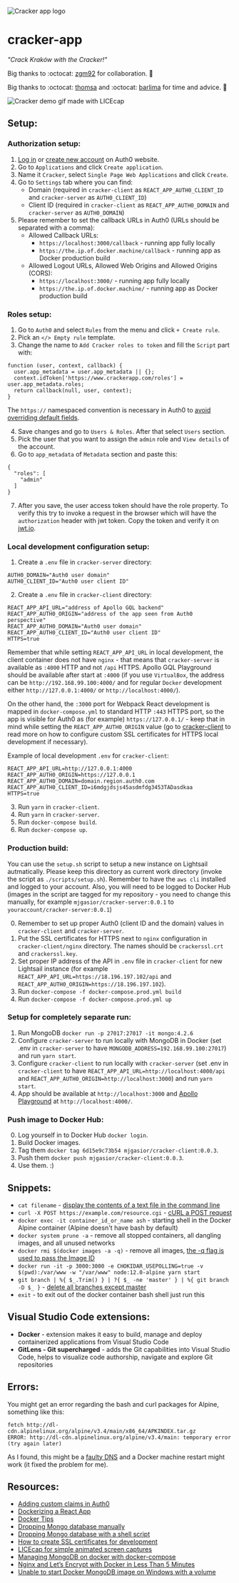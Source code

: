 ![Cracker app logo](/cracker-client/src/%2Bresources/logo.svg)

# cracker-app

_"Crack Kraków with the Cracker!"_

Big thanks to :octocat: [zgm92](https://github.com/zgm92) for collaboration. :clap:

Big thanks to :octocat: [thomsa](https://github.com/thomsa) and :octocat: [barlima](https://github.com/barlima) for time and advice. :clap:

![Cracker demo gif made with LICEcap](/crackerdemo.gif)

## Setup:

### Authorization setup:

1. [Log in](https://auth0.auth0.com/login "Auth0 login page") or [create new account](https://auth0.com/signup "Auth0 signup page") on Auth0 website.
2. Go to `Applications` and click `Create application`.
3. Name it `Cracker`, select `Single Page Web Applications` and click `Create`.
4. Go to `Settings` tab where you can find:
   - Domain (required in `cracker-client` as `REACT_APP_AUTH0_CLIENT_ID` and `cracker-server` as `AUTH0_CLIENT_ID`)
   - Client ID (required in `cracker-client` as `REACT_APP_AUTH0_DOMAIN` and `cracker-server` as `AUTH0_DOMAIN`)
5. Please remember to set the callback URLs in Auth0 (URLs should be separated with a comma):
   - Allowed Callback URLs:
     - `https://localhost:3000/callback` - running app fully locally
     - `https://the.ip.of.docker.machine/callback` - running app as Docker production build
   - Allowed Logout URLs, Allowed Web Origins and Allowed Origins (CORS):
     - `https://localhost:3000/` - running app fully locally
     - `https://the.ip.of.docker.machine/` - running app as Docker production build

### Roles setup:

1. Go to `Auth0` and select `Rules` from the menu and click `+ Create rule`.
2. Pick an `</> Empty rule` template.
3. Change the name to `Add Cracker roles to token` and fill the `Script` part with:

```
function (user, context, callback) {
  user.app_metadata = user.app_metadata || {};
  context.idToken['https://www.crackerapp.com/roles'] = user.app_metadata.roles;
  return callback(null, user, context);
}
```

The `https://` namespaced convention is necessary in Auth0 to [avoid overriding default fields](https://auth0.com/docs/tokens/guides/create-namespaced-custom-claims).

4. Save changes and go to `Users & Roles`. After that select `Users` section.
5. Pick the user that you want to assign the `admin` role and `View details` of the account.
6. Go to `app_metadata` of `Metadata` section and paste this:

```
{
  "roles": [
    "admin"
  ]
}
```

7. After you save, the user access token should have the role property. To verify this try to invoke a request in the browser which will have the `authorization` header with jwt token. Copy the token and verify it on [jwt.io](https://jwt.io/).

### Local development configuration setup:

1. Create a `.env` file in `cracker-server` directory:

```
AUTH0_DOMAIN="Auth0 user domain"
AUTH0_CLIENT_ID="Auth0 user client ID"
```

2. Create a `.env` file in `cracker-client` directory:

```
REACT_APP_API_URL="address of Apollo GQL backend"
REACT_APP_AUTH0_ORIGIN="address of the app seen from Auth0 perspective"
REACT_APP_AUTH0_DOMAIN="Auth0 user domain"
REACT_APP_AUTH0_CLIENT_ID="Auth0 user client ID"
HTTPS=true
```

Remember that while setting `REACT_APP_API_URL` in local development, the client container does not have `nginx` - that means that `cracker-server` is available as `:4000` HTTP and not `/api` HTTPS. Apollo GQL Playground should be available after start at `:4000` (if you use `VirtualBox`, the address can be `http://192.168.99.100:4000/` and for regular `Docker` development either `http://127.0.0.1:4000/` or `http://localhost:4000/`).

On the other hand, the `:3000` port for Webpack React development is mapped in `docker-compose.yml` to standard HTTP `:443` HTTPS port, so the app is visible for Auth0 as (for example) `https://127.0.0.1/` - keep that in mind while setting the `REACT_APP_AUTH0_ORIGIN` value (go to [cracker-client](https://github.com/mjgasior/cracker-app/tree/master/cracker-client) to read more on how to configure custom SSL certificates for HTTPS local development if necessary).

Example of local development `.env` for `cracker-client`:

```
REACT_APP_API_URL=http://127.0.0.1:4000
REACT_APP_AUTH0_ORIGIN=https://127.0.0.1
REACT_APP_AUTH0_DOMAIN=domain.region.auth0.com
REACT_APP_AUTH0_CLIENT_ID=i6mdgjdsjs45asdmfdg3453TADasdkaa
HTTPS=true
```

3. Run `yarn` in `cracker-client`.
4. Run `yarn` in `cracker-server`.
5. Run `docker-compose build`.
6. Run `docker-compose up`.

### Production build:

You can use the `setup.sh` script to setup a new instance on Lightsail autmatically. Please keep this directory as current work directory (invoke the script as `./scripts/setup.sh`). Remember to have the `aws cli` installed and logged to your account. Also, you will need to be logged to Docker Hub (images in the script are tagged for my repository - you need to change this manually, for example `mjgasior/cracker-server:0.0.1` to `youraccount/cracker-server:0.0.1`)

0. Remember to set up proper Auth0 (client ID and the domain) values in `cracker-client` and `cracker-server`.
1. Put the SSL certificates for HTTPS next to `nginx` configuration in `cracker-client/nginx` directory. The names should be `crackerssl.crt` and `crackerssl.key`.
2. Set proper IP address of the API in `.env` file in `cracker-client` for new Lightsail instance (for example `REACT_APP_API_URL=https://18.196.197.102/api` and `REACT_APP_AUTH0_ORIGIN=https://18.196.197.102`).
3. Run `docker-compose -f docker-compose.prod.yml build`
4. Run `docker-compose -f docker-compose.prod.yml up`

### Setup for completely separate run:

1. Run MongoDB `docker run -p 27017:27017 -it mongo:4.2.6`
2. Configure `cracker-server` to run locally with MongoDB in Docker (set .env in `cracker-server` to have `MONGODB_ADDRESS=192.168.99.100:27017`) and run `yarn start`.
3. Configure `cracker-client` to run locally with `cracker-server` (set .env in `cracker-client` to have `REACT_APP_API_URL=http://localhost:4000/api` and `REACT_APP_AUTH0_ORIGIN=http://localhost:3000`) and run `yarn start`.
4. App should be available at `http://localhost:3000` and [Apollo Playground](https://www.apollographql.com/docs/apollo-server/testing/graphql-playground/) at `http://localhost:4000/`.

### Push image to Docker Hub:

0. Log yourself in to Docker Hub `docker login`.
1. Build Docker images.
2. Tag them `docker tag 6d15e9c73b54 mjgasior/cracker-client:0.0.3`.
3. Push them `docker push mjgasior/cracker-client:0.0.3`.
4. Use them. :)

## Snippets:

- `cat filename` - [display the contents of a text file in the command line](https://unix.stackexchange.com/questions/86321/how-can-i-display-the-contents-of-a-text-file-on-the-command-line "StackExchange answer")
- `curl -X POST https://example.com/resource.cgi` - [cURL a POST request](https://superuser.com/questions/149329/what-is-the-curl-command-line-syntax-to-do-a-post-request "StackExchange answer")
- `docker exec -it container_id_or_name ash` - starting shell in the Docker Alpine container (Alpine doesn't have bash by default)
- `docker system prune -a` - remove all stopped containers, all dangling images, and all unused networks
- `docker rmi $(docker images -a -q)` - remove all images, [the -q flag is used to pass the Image ID](https://www.digitalocean.com/community/tutorials/how-to-remove-docker-images-containers-and-volumes)
- `docker run -it -p 3000:3000 -e CHOKIDAR_USEPOLLING=true -v $(pwd):/var/www -w "/var/www" node:12.0-alpine yarn start`
- `git branch | %{ $_.Trim() } | ?{ $_ -ne 'master' } | %{ git branch -D $_ }` - [delete all branches except master](https://dev.to/koscheyscrag/git-how-to-delete-all-branches-except-master-2pi0)
- `exit` - to exit out of the docker container bash shell just run this

## Visual Studio Code extensions:

- **Docker** - extension makes it easy to build, manage and deploy containerized applications from Visual Studio Code
- **GitLens - Git supercharged** - adds the Git capabilities into Visual Studio Code, helps to visualize code authorship, navigate and explore Git repositories

## Errors:

You might get an error regarding the bash and curl packages for Alpine, something like this:

    fetch http://dl-cdn.alpinelinux.org/alpine/v3.4/main/x86_64/APKINDEX.tar.gz
    ERROR: http://dl-cdn.alpinelinux.org/alpine/v3.4/main: temporary error (try again later)

As I found, this might be a [faulty DNS](https://github.com/gliderlabs/docker-alpine/issues/386 "GitHub issues") and a Docker machine restart might work (it fixed the problem for me).

## Resources:

- [Adding custom claims in Auth0](https://auth0.com/docs/api-auth/tutorials/adoption/scope-custom-claims)
- [Dockerizing a React App](https://mherman.org/blog/dockerizing-a-react-app/)
- [Docker Tips](https://nickjanetakis.com/blog/docker-tip-2-the-difference-between-copy-and-add-in-a-dockerile)
- [Dropping Mongo database manually](https://www.tutorialkart.com/mongodb/mongodb-delete-database/)
- [Dropping Mongo database with a shell script](https://stackoverflow.com/questions/40907133/how-do-i-drop-a-mongodb-collection-from-the-command-line)
- [How to create SSL certificates for development](https://medium.com/better-programming/how-to-create-ssl-certificates-for-development-861237235933)
- [LICEcap for simple animated screen captures](https://www.cockos.com/licecap/)
- [Managing MongoDB on docker with docker-compose](https://medium.com/faun/managing-mongodb-on-docker-with-docker-compose-26bf8a0bbae3)
- [Nginx and Let’s Encrypt with Docker in Less Than 5 Minutes](https://medium.com/@pentacent/nginx-and-lets-encrypt-with-docker-in-less-than-5-minutes-b4b8a60d3a71)
- [Unable to start Docker MongoDB image on Windows with a volume](https://stackoverflow.com/questions/54911021/unable-to-start-docker-mongo-image-on-windows "Stack Overflow question")
